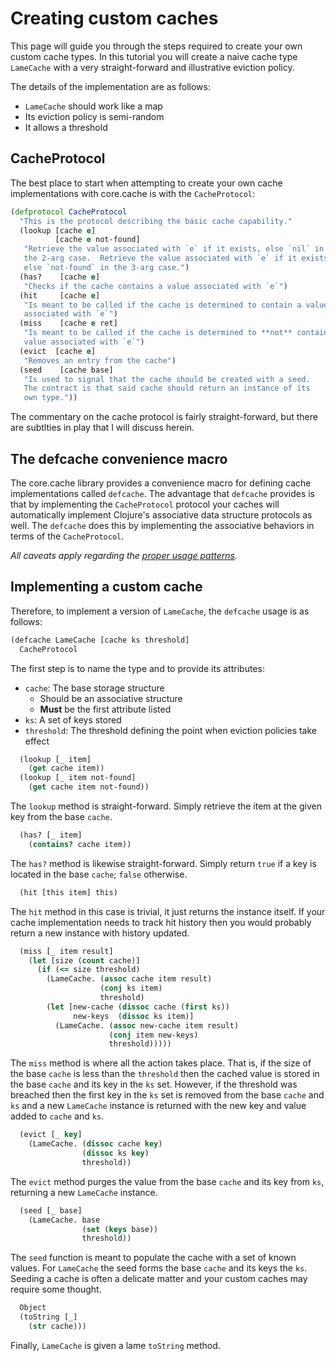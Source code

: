 Creating custom caches
======================

This page will guide you through the steps required to create your own custom cache types.  In this tutorial you will create a naive cache type `LameCache` with a very straight-forward and illustrative eviction policy.

The details of the implementation are as follows:
 * `LameCache` should work like a map
 * Its eviction policy is semi-random
 * It allows a threshold

CacheProtocol
-------------

The best place to start when attempting to create your own cache implementations with core.cache is with the `CacheProtocol`:

```clojure
(defprotocol CacheProtocol
  "This is the protocol describing the basic cache capability."
  (lookup [cache e]
          [cache e not-found]
   "Retrieve the value associated with `e` if it exists, else `nil` in
   the 2-arg case.  Retrieve the value associated with `e` if it exists,
   else `not-found` in the 3-arg case.")
  (has?    [cache e]
   "Checks if the cache contains a value associated with `e`")
  (hit     [cache e]
   "Is meant to be called if the cache is determined to contain a value
   associated with `e`")
  (miss    [cache e ret]
   "Is meant to be called if the cache is determined to **not** contain a
   value associated with `e`")
  (evict  [cache e]
   "Removes an entry from the cache")
  (seed    [cache base]
   "Is used to signal that the cache should be created with a seed.
   The contract is that said cache should return an instance of its
   own type."))
```

The commentary on the cache protocol is fairly straight-forward, but there are subtlties in play that I will discuss herein.  

The defcache convenience macro
------------------------------

The core.cache library provides a convenience macro for defining cache implementations called `defcache`.  The advantage that `defcache` provides is that by implementing the `CacheProtocol` protocol your caches will automatically implement Clojure's associative data structure protocols as well.  The `defcache` does this by implementing the associative behaviors in terms of the `CacheProtocol`.  

*All caveats apply regarding the [proper usage patterns](./Using.md).*

Implementing a custom cache
---------------------------

Therefore, to implement a version of `LameCache`, the `defcache` usage is as follows:

```clojure
(defcache LameCache [cache ks threshold]
  CacheProtocol
```

The first step is to name the type and to provide its attributes:

* `cache`: The base storage structure
  - Should be an associative structure
  - **Must** be the first attribute listed
* `ks`: A set of keys stored
* `threshold`: The threshold defining the point when eviction policies take effect

```clojure
  (lookup [_ item]
    (get cache item))
  (lookup [_ item not-found]
    (get cache item not-found))
```

The `lookup` method is straight-forward. Simply retrieve the item at the given key from the base `cache`.

```clojure
  (has? [_ item]
    (contains? cache item))
```

The `has?` method is likewise straight-forward. Simply return `true` if a key is located in the base `cache`; `false` otherwise.

```clojure
  (hit [this item] this)
```

The `hit` method in this case is trivial, it just returns the instance itself.  If your cache implementation needs to track hit history then you would probably return a new instance with history updated.

```clojure
  (miss [_ item result]
    (let [size (count cache)]
      (if (<= size threshold)
        (LameCache. (assoc cache item result)
                    (conj ks item)
                    threshold)
        (let [new-cache (dissoc cache (first ks))
              new-keys  (dissoc ks item)]
          (LameCache. (assoc new-cache item result)
                      (conj item new-keys)
                      threshold)))))
```

The `miss` method is where all the action takes place.  That is, if the size of the base `cache` is less than the `threshold` then the cached value is stored in the base `cache` and its key in the `ks` set.  However, if the threshold was breached then the first key in the `ks` set is removed from the base `cache` and `ks` and a new `LameCache` instance is returned with the new key and value added to `cache` and `ks`.

```clojure
  (evict [_ key]
    (LameCache. (dissoc cache key)
                (dissoc ks key)
                threshold))
```

The `evict` method purges the value from the base `cache` and its key from `ks`, returning a new `LameCache` instance.

```clojure
  (seed [_ base]
    (LameCache. base
                (set (keys base))
                threshold))
```

The `seed` function is meant to populate the cache with a set of known values.  For `LameCache` the seed forms the base `cache` and its keys the `ks`.  Seeding a cache is often a delicate matter and your custom caches may require some thought.

```clojure
  Object
  (toString [_]
    (str cache)))
```

Finally, `LameCache` is given a lame `toString` method.

